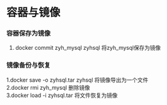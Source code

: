 # 容器与镜像
### 容器保存为镜像
1. docker commit zyh_mysql zyhsql  将zyh_mysql保存为镜像
### 镜像备份与恢复
1.docker save -o zyhsql.tar zyhsql 将镜像导出为一个文件  
2.docker rmi zyh_mysql 删除镜像  
3.docker load -i zyhsql.tar  将文件恢复为镜像
